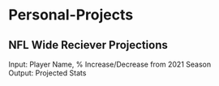 # Personal-Projects

## NFL Wide Reciever Projections
Input: Player Name, % Increase/Decrease from 2021 Season  
Output: Projected Stats
